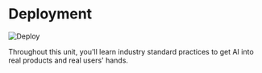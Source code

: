# Deployment

![Deploy](https://github.com/life-efficient/Deployment-Private/actions/workflows/content-review.yml/badge.svg)

Throughout this unit, you'll learn industry standard practices to get AI into real products and real users' hands.
